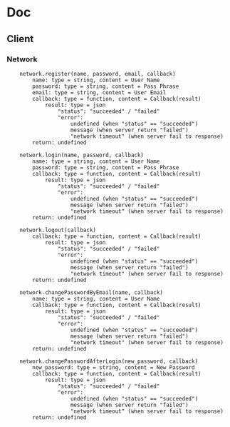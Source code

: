 # Doc

## Client

### Network
		network.register(name, password, email, callback)
			name: type = string, content = User Name
			password: type = string, content = Pass Phrase
			email: type = string, content = User Email
			callback: type = function, content = Callback(result)
				result: type = json
					"status": "succeeded" / "failed"
					"error":
						undefined (when "status" == "succeeded")
						message (when server return "failed")
						"network timeout" (when server fail to response)
			return: undefined

		network.login(name, password, callback)
			name: type = string, content = User Name
			password: type = string, content = Pass Phrase
			callback: type = function, content = Callback(result)
				result: type = json
					"status": "succeeded" / "failed"
					"error":
						undefined (when "status" == "succeeded")
						message (when server return "failed")
						"network timeout" (when server fail to response)
			return: undefined

		network.logout(callback)
			callback: type = function, content = Callback(result)
				result: type = json
					"status": "succeeded" / "failed"
					"error":
						undefined (when "status" == "succeeded")
						message (when server return "failed")
						"network timeout" (when server fail to response)
			return: undefined

		network.changePasswordByEmail(name, callback)
			name: type = string, content = User Name
			callback: type = function, content = Callback(result)
				result: type = json
					"status": "succeeded" / "failed"
					"error":
						undefined (when "status" == "succeeded")
						message (when server return "failed")
						"network timeout" (when server fail to response)
			return: undefined

		network.changePasswordAfterLogin(new_password, callback)
			new_password: type = string, content = New Password
			callback: type = function, content = Callback(result)
				result: type = json
					"status": "succeeded" / "failed"
					"error":
						undefined (when "status" == "succeeded")
						message (when server return "failed")
						"network timeout" (when server fail to response)
			return: undefined
